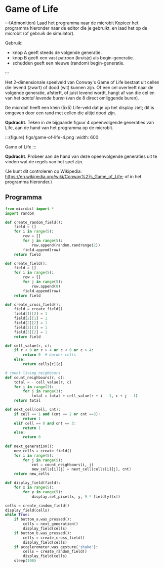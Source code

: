# Game of Life

:::{Admonition} Laad het programma naar de microbit
Kopieer het programma hieronder naar de editor die je gebruikt, en laad het op de microbit (of gebruik de simulator).

Gebruik:

* knop A geeft steeds de volgende generatie.
* knop B geeft een vast patroon (kruisje) als begin-generatie.
* schudden geeft een nieuwe (random) begin-generatie.

:::

Het 2-dimensionale speelveld van Conway's Game of Life bestaat uit cellen die levend (zwart) of dood (wit) kunnen zijn.
Of een cel overleeft naar de volgende generatie, afsterft, of juist levend wordt, hangt af van die cel en van het *aantal levende buren* (van de 8 direct omliggende buren).

De microbit heeft een klein (5x5) Life-veld dat je op het display ziet; dit is omgeven door een rand met cellen die altijd dood zijn. 

**Opdracht.** Teken in de bijgaande figuur 4 opeenvolgende generaties van Life, aan de hand van het programma op de microbit.

:::{figure} figs/game-of-life-4.png
:width: 600

Game of Life
:::

**Opdracht.** Probeer aan de hand van deze opeenvolgende generaties uit te vinden wat de regels van het spel zijn.

(Je kunt dit controleren op Wikipedia: https://en.wikipedia.org/wiki/Conway%27s_Game_of_Life; of in het programma hieronder.)


## Programma

```Python
from microbit import *
import random

def create_random_field():
    field = []
    for i in range(5):
        row = []
        for j in range(5):
            row.append(random.randrange(2))
        field.append(row)
    return field

def create_field():
    field = []
    for i in range(5):
        row = []
        for j in range(5):
            row.append(0)
        field.append(row)
    return field

def create_cross_field():
    field = create_field()
    field[1][2] = 1
    field[2][1] = 1
    field[2][2] = 1
    field[2][3] = 1
    field[3][2] = 1
    return field

def cell_value(r, c):
    if r < 0 or r > 4 or c < 0 or c > 4:
        return 0  # border cells
    else:
        return cells[r][c]

# count living neighbours
def count_neighbours(r, c):
    total = - cell_value(r, c)
    for i in range(3):
        for j in range(3):    
            total = total + cell_value(r + i - 1, c + j - 1)
    return total

def next_cell(cell, cnt):
    if cell == 1 and (cnt == 2 or cnt ==3):
        return 1
    elif cell == 0 and cnt == 3:
        return 1
    else:
        return 0
    
def next_generation():
    new_cells = create_field()
    for i in range(5):
        for j in range(5):
            cnt = count_neighbours(i, j)
            new_cells[i][j] = next_cell(cells[i][j], cnt)
    return new_cells

def display_field(field):
    for x in range(5):
        for y in range(5):
            display.set_pixel(x, y, 9 * field[y][x])

cells = create_random_field()
display_field(cells)
while True:
    if button_a.was_pressed():
        cells = next_generation()
        display_field(cells)
    if button_b.was_pressed():
        cells = create_cross_field()
        display_field(cells)
    if accelerometer.was_gesture('shake'):
        cells = create_random_field()
        display_field(cells)
    sleep(100)    
```